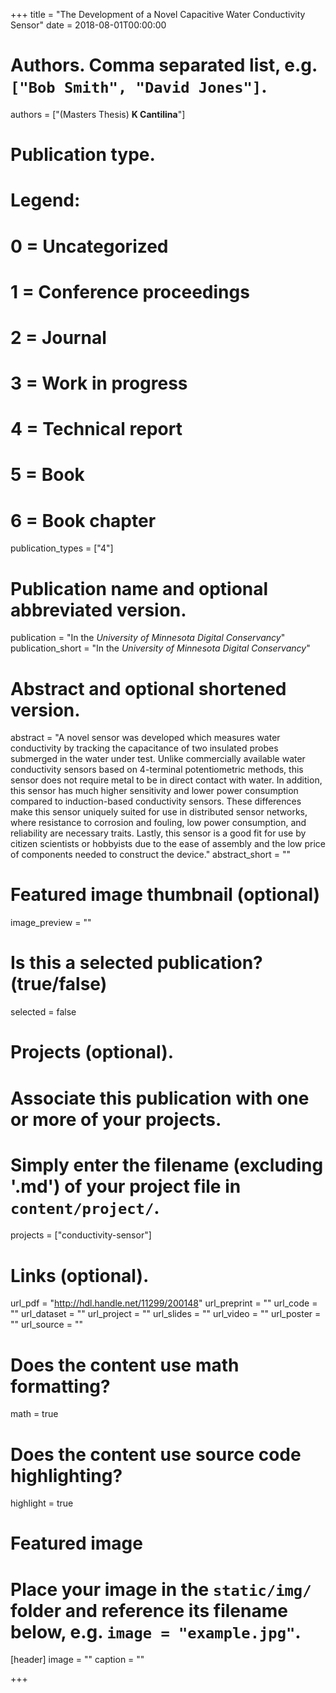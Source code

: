 +++
title = "The Development of a Novel Capacitive Water Conductivity Sensor"
date = 2018-08-01T00:00:00

# Authors. Comma separated list, e.g. `["Bob Smith", "David Jones"]`.
authors = ["(Masters Thesis) **K Cantilina**"]

# Publication type.
# Legend:
# 0 = Uncategorized
# 1 = Conference proceedings
# 2 = Journal
# 3 = Work in progress
# 4 = Technical report
# 5 = Book
# 6 = Book chapter
publication_types = ["4"]

# Publication name and optional abbreviated version.
publication = "In the *University of Minnesota Digital Conservancy*"
publication_short = "In the *University of Minnesota Digital Conservancy*"

# Abstract and optional shortened version.
abstract = "A novel sensor was developed which measures water conductivity by tracking the capacitance of two insulated probes submerged in the water under test. Unlike commercially available water conductivity sensors based on 4-terminal potentiometric methods, this sensor does not require metal to be in direct contact with water. In addition, this sensor has much higher sensitivity and lower power consumption compared to induction-based conductivity sensors. These differences make this sensor uniquely suited for use in distributed sensor networks, where resistance to corrosion and fouling, low power consumption, and reliability are necessary traits. Lastly, this sensor is a good fit for use by citizen scientists or hobbyists due to the ease of assembly and the low price of components needed to construct the device."
abstract_short = ""

# Featured image thumbnail (optional)
image_preview = ""

# Is this a selected publication? (true/false)
selected = false

# Projects (optional).
#   Associate this publication with one or more of your projects.
#   Simply enter the filename (excluding '.md') of your project file in `content/project/`.
projects = ["conductivity-sensor"]

# Links (optional).
url_pdf = "http://hdl.handle.net/11299/200148"
url_preprint = ""
url_code = ""
url_dataset = ""
url_project = ""
url_slides = ""
url_video = ""
url_poster = ""
url_source = ""

# Does the content use math formatting?
math = true

# Does the content use source code highlighting?
highlight = true

# Featured image
# Place your image in the `static/img/` folder and reference its filename below, e.g. `image = "example.jpg"`.
[header]
image = ""
caption = ""

+++